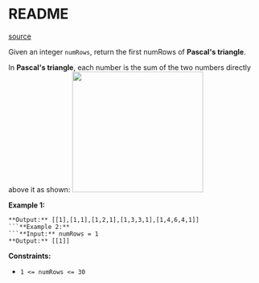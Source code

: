 # README #
[source](https://leetcode.com/problems/pascals-triangle/)

Given an integer `numRows`, return the first numRows of **Pascal's triangle**.

In **Pascal's triangle**, each number is the sum of the two numbers directly above it as shown:
<img alt="" src="https://upload.wikimedia.org/wikipedia/commons/0/0d/PascalTriangleAnimated2.gif" style="height:240px; width:260px" />

**Example 1:**
```**Input:** numRows = 5
**Output:** [[1],[1,1],[1,2,1],[1,3,3,1],[1,4,6,4,1]]
```**Example 2:**
```**Input:** numRows = 1
**Output:** [[1]]
```

**Constraints:**


+ `1 <= numRows <= 30`


